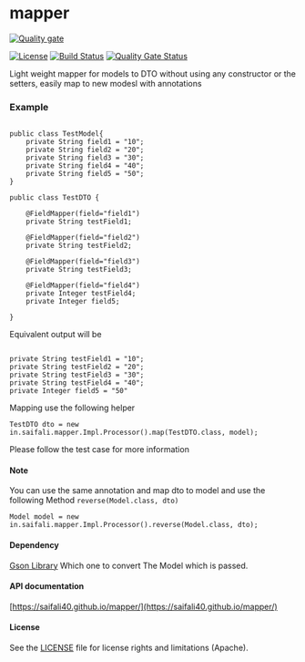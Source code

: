# mapper

[![Quality gate](https://sonarcloud.io/api/project_badges/quality_gate?project=saifali40_mapper)](https://sonarcloud.io/dashboard?id=saifali40_mapper)

[![License](https://img.shields.io/badge/License-Apache%202.0-blue.svg)](https://opensource.org/licenses/Apache-2.0)
[![Build Status](https://travis-ci.org/saifali40/mapper.svg?branch=master)](https://travis-ci.org/saifali40/mapper)
[![Quality Gate Status](https://sonarcloud.io/api/project_badges/measure?project=saifali40_mapper&metric=alert_status)](https://sonarcloud.io/dashboard?id=saifali40_mapper)

Light weight mapper for models to DTO without using any constructor or the setters, easily map to new modesl with annotations 

### Example

```

public class TestModel{
    private String field1 = "10";
    private String field2 = "20";
    private String field3 = "30";
    private String field4 = "40";
    private String field5 = "50";
}

public class TestDTO {

    @FieldMapper(field="field1")
    private String testField1;

    @FieldMapper(field="field2")
    private String testField2;

    @FieldMapper(field="field3")
    private String testField3;

    @FieldMapper(field="field4")
    private Integer testField4;
    private Integer field5;

}

```
Equivalent output will be 
```

private String testField1 = "10";
private String testField2 = "20";
private String testField3 = "30";
private String testField4 = "40";
private Integer field5 = "50"

```
Mapping use the following helper

```
TestDTO dto = new in.saifali.mapper.Impl.Processor().map(TestDTO.class, model);
```

Please follow the test case for more information

#### Note

You can use the same annotation and map dto to model and use the following Method `reverse(Model.class, dto)`

```
Model model = new in.saifali.mapper.Impl.Processor().reverse(Model.class, dto);
```

#### Dependency
[Gson Library](https://mvnrepository.com/artifact/com.google.code.gson/gson)
Which one to convert The Model which is passed.


#### API documentation
[https://saifali40.github.io/mapper/](https://saifali40.github.io/mapper/)

#### License
See the [LICENSE](https://github.com/saifali40/mapper/blob/master/LICENSE) file for license rights and limitations (Apache).

